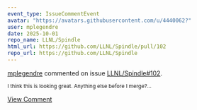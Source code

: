 ```yaml
---
event_type: IssueCommentEvent
avatar: "https://avatars.githubusercontent.com/u/4440062?"
user: mplegendre
date: 2025-10-01
repo_name: LLNL/Spindle
html_url: https://github.com/LLNL/Spindle/pull/102
repo_url: https://github.com/LLNL/Spindle
---
```


<a href='https://github.com/mplegendre' target='_blank'>mplegendre</a> commented on issue <a href='https://github.com/LLNL/Spindle/pull/102' target='_blank'>LLNL/Spindle#102</a>.

<small>I think this is looking great. Anything else before I merge?...</small>

<a href='https://github.com/LLNL/Spindle/pull/102' target='_blank'>View Comment</a>